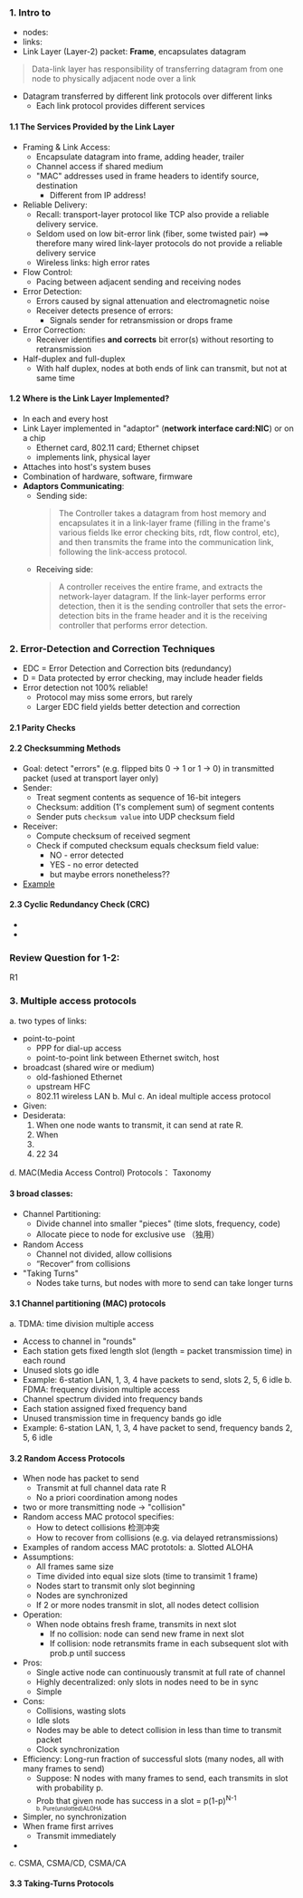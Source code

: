 ### 1. Intro to
* nodes:
* links:
* Link Layer (Layer-2) packet: **Frame**, encapsulates datagram
> Data-link layer has responsibility of transferring datagram from one node to physically adjacent node over a link
* Datagram transferred by different link protocols over different links
  * Each link protocol provides different services
#### 1.1 The Services Provided by the Link Layer
* Framing & Link Access: 
  * Encapsulate datagram into frame, adding header, trailer
  * Channel access if shared medium
  * "MAC" addresses used in frame headers to identify source, destination
    * Different from IP address!
* Reliable Delivery:
  * Recall: transport-layer protocol like TCP also provide a reliable delivery service.
  * Seldom used on low bit-error link (fiber, some twisted pair) ==> therefore many wired link-layer protocols do not provide a reliable delivery service
  * Wireless links: high error rates
* Flow Control:
  * Pacing between adjacent sending and receiving nodes
* Error Detection:
  * Errors caused by signal attenuation and electromagnetic noise
  * Receiver detects presence of errors:
    * Signals sender for retransmission or drops frame
* Error Correction:
  * Receiver identifies **and corrects** bit error(s) without resorting to retransmission
* Half-duplex and full-duplex
  * With half duplex, nodes at both ends of link can transmit, but not at same time

#### 1.2 Where is the Link Layer Implemented?
* In each and every host
* Link Layer implemented in "adaptor" (**network interface card:NIC**) or on a chip
  * Ethernet card, 802.11 card; Ethernet chipset
  * implements link, physical layer
* Attaches into host's system buses
* Combination of hardware, software, firmware
* **Adaptors Communicating**:
  * Sending side:
    > The Controller takes a datagram from host memory and encapsulates it in a link-layer frame (filling in the frame's various fields lke error checking bits, rdt, flow control, etc), and then transmits the frame into the communication link, following the link-access protocol. 
  * Receiving side:
    > A controller receives the entire frame, and extracts the network-layer datagram. If the link-layer performs error detection, then it is the sending controller that sets the error-detection bits in the frame header and it is the receiving controller that performs error detection.
    
### 2. Error-Detection and Correction Techniques
* EDC = Error Detection and Correction bits (redundancy)
* D = Data protected by error checking, may include header fields
* Error detection not 100% reliable!
  * Protocol may miss some errors, but rarely
  * Larger EDC field yields better detection and correction
#### 2.1 Parity Checks
#### 2.2 Checksumming Methods
* Goal: detect "errors" (e.g. flipped bits 0 -> 1 or 1 -> 0) in transmitted packet (used at transport layer only)
* Sender:
  * Treat segment contents as sequence of 16-bit integers
  * Checksum: addition (1's complement sum) of segment contents
  * Sender puts `checksum value` into UDP checksum field
* Receiver:
  * Compute checksum of received segment
  * Check if computed checksum equals checksum field value:
    * NO - error detected
    * YES - no error detected
    * but maybe errors nonetheless??
* [Example](https://en.wikibooks.org/wiki/Communication_Networks/TCP_and_UDP_Protocols/UDP#Checksum_Calculation)
#### 2.3 Cyclic Redundancy Check (CRC)
* 
*

### Review Question for 1-2:
R1
### 3. Multiple access protocols 
a. two types of links:
- point-to-point
  * PPP for dial-up access
  * point-to-point link between Ethernet switch, host
- broadcast (shared wire or medium)
  * old-fashioned Ethernet
  * upstream HFC
  * 802.11 wireless LAN
b. Mul
c. An ideal multiple access protocol
- Given: 
- Desiderata:
  1.  When one node wants to transmit, it can send at rate R.  
  2. When  
  3.  
  4.  22   34
  
d. MAC(Media Access Control) Protocols： Taxonomy
#### 3 broad classes:
* Channel Partitioning:
  * Divide channel into smaller "pieces" (time slots, frequency, code)
  * Allocate piece to node for exclusive use （独用）
* Random Access
  * Channel not divided, allow collisions
  * “Recover“ from collisions
* "Taking Turns"
  * Nodes take turns, but nodes with more to send can take longer turns

#### 3.1 Channel partitioning (MAC) protocols
a. TDMA: time division multiple access
- Access to channel in "rounds"
- Each station gets fixed length slot (length = packet transmission time) in each round
- Unused slots go idle
- Example: 6-station LAN, 1, 3, 4 have packets to send, slots 2, 5, 6 idle
b. FDMA: frequency division multiple access
- Channel spectrum divided into frequency bands
- Each station assigned fixed frequency band
- Unused transmission time in frequency bands go idle
- Example: 6-station LAN, 1, 3, 4 have packet to send, frequency bands 2, 5, 6 idle 

#### 3.2 Random Access Protocols
- When node has packet to send
  * Transmit at full channel data rate R
  * No a priori coordination among nodes
- two or more transmitting node -> "collision"
- Random access MAC protocol specifies:
  * How to detect collisions 检测冲突
  * How to recover from collisions (e.g. via delayed retransmissions)
- Examples of random access MAC prototols:
a. Slotted ALOHA
- Assumptions:
  * All frames same size
  * Time divided into equal size slots (time to transimit 1 frame)
  * Nodes start to transmit only slot beginning
  * Nodes are synchronized
  * If 2 or more nodes transmit in slot, all nodes detect collision
- Operation:
  * When node obtains fresh frame, transmits in next slot
    * If no collision: node can send new frame in next slot
    * If collision: node retransmits frame in each subsequent slot with prob.p until success
- Pros:
  * Single active node can continuously transmit at full rate of channel
  * Highly decentralized: only slots in nodes need to be in sync
  * Simple
- Cons:
  * Collisions, wasting slots
  * Idle slots
  * Nodes may be able to detect collision in less than time to transmit packet
  * Clock synchronization
- Efficiency: Long-run fraction of successful slots (many nodes, all with many frames to send)
  * Suppose: N nodes with many frames to send, each transmits in slot with probability p.
  * Prob that given node has success in a slot = p(1-p)<sup>N-1<sup>  
b. Pure(unslotted)ALOHA
- Simpler, no synchronization
- When frame first arrives
  * Transmit immediately
-
c. CSMA, CSMA/CD, CSMA/CA
#### 3.3 Taking-Turns Protocols

